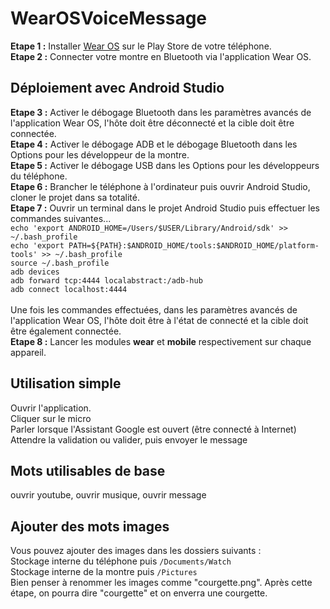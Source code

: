 # WearOSVoiceMessage

<b>Etape 1 :</b> Installer <a href="https://play.google.com/store/apps/details?id=com.google.android.wearable.app&hl=fr">Wear OS</a> sur le Play Store de votre téléphone.<br />
<b>Etape 2 :</b> Connecter votre montre en Bluetooth via l'application Wear OS.

## Déploiement avec Android Studio

<b> Etape 3 :</b> Activer le débogage Bluetooth dans les paramètres avancés de l'application Wear OS, l'hôte doit être déconnecté et la cible doit être connectée.<br />
<b>Etape 4 :</b> Activer le débogage ADB et le débogage Bluetooth dans les Options pour les développeur de la montre.<br />
<b>Etape 5 :</b> Activer le débogage USB dans les Options pour les développeurs du téléphone.<br />
<b>Etape 6 :</b> Brancher le téléphone à l'ordinateur puis ouvrir Android Studio, cloner le projet dans sa totalité.<br />
<b>Etape 7 :</b> Ouvrir un terminal dans le projet Android Studio puis effectuer les commandes suivantes...<br />
`echo 'export ANDROID_HOME=/Users/$USER/Library/Android/sdk' >> ~/.bash_profile`<br />
`echo 'export PATH=${PATH}:$ANDROID_HOME/tools:$ANDROID_HOME/platform-tools' >> ~/.bash_profile`<br />
`source ~/.bash_profile`<br />
`adb devices`<br />
`adb forward tcp:4444 localabstract:/adb-hub`<br />
`adb connect localhost:4444`<br />
<br />Une fois les commandes effectuées, dans les paramètres avancés de l'application Wear OS, l'hôte doit être à l'état de connecté et la cible doit être également connectée.<br />
<b>Etape 8 :</b> Lancer les modules <b>wear</b> et <b>mobile</b> respectivement sur chaque appareil.<br />

## Utilisation simple
Ouvrir l'application.<br />
Cliquer sur le micro<br />
Parler lorsque l'Assistant Google est ouvert (être connecté à Internet)<br />
Attendre la validation ou valider, puis envoyer le message<br />

## Mots utilisables de base
ouvrir youtube, ouvrir musique, ouvrir message

## Ajouter des mots images

Vous pouvez ajouter des images dans les dossiers suivants :<br />
Stockage interne du téléphone puis `/Documents/Watch`<br />
Stockage interne de la montre puis `/Pictures`<br />
Bien penser à renommer les images comme "courgette.png". Après cette étape, on pourra dire "courgette" et on enverra une courgette.
